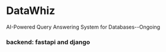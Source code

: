 # DataWhiz
AI-Powered Query Answering System for Databases--Ongoing
### backend: fastapi and django

